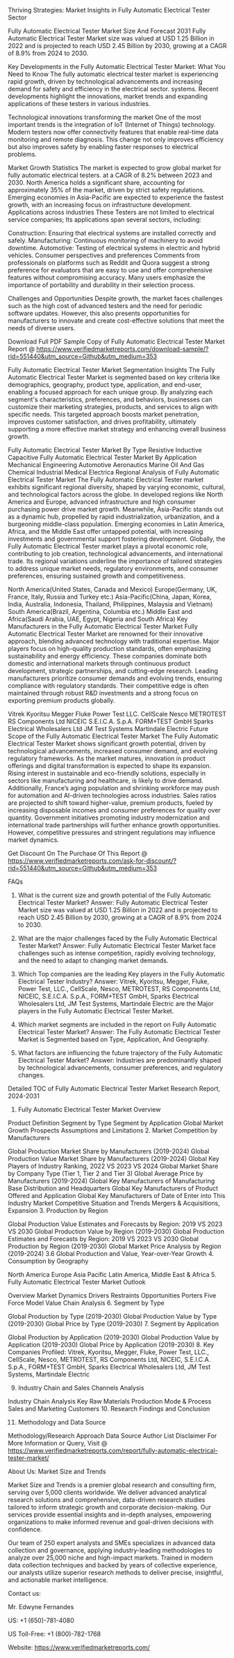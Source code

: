 Thriving Strategies: Market Insights in Fully Automatic Electrical Tester Sector


Fully Automatic Electrical Tester Market Size And Forecast 2031
Fully Automatic Electrical Tester Market size was valued at USD 1.25 Billion in 2022 and is projected to reach USD 2.45 Billion by 2030, growing at a CAGR of 8.9% from 2024 to 2030.

Key Developments in the Fully Automatic Electrical Tester Market: What You Need to Know
The fully automatic electrical tester market is experiencing rapid growth, driven by technological advancements and increasing demand for safety and efficiency in the electrical sector. systems. Recent developments highlight the innovations, market trends and expanding applications of these testers in various industries.

Technological innovations transforming the market
One of the most important trends is the integration of IoT (Internet of Things) technology. Modern testers now offer connectivity features that enable real-time data monitoring and remote diagnosis. This change not only improves efficiency but also improves safety by enabling faster responses to electrical problems.

Market Growth Statistics
The market is expected to grow global market for fully automatic electrical testers. at a CAGR of 8.2% between 2023 and 2030.
North America holds a significant share, accounting for approximately 35% of the market, driven by strict safety regulations.
Emerging economies in Asia-Pacific are expected to experience the fastest growth, with an increasing focus on infrastructure development.
Applications across industries
These Testers are not limited to electrical service companies; Its applications span several sectors, including:

Construction: Ensuring that electrical systems are installed correctly and safely.
Manufacturing: Continuous monitoring of machinery to avoid downtime.
Automotive: Testing of electrical systems in electric and hybrid vehicles.
Consumer perspectives and preferences
Comments from professionals on platforms such as Reddit and Quora suggest a strong preference for evaluators that are easy to use and offer comprehensive features without compromising accuracy. Many users emphasize the importance of portability and durability in their selection process.

Challenges and Opportunities
Despite growth, the market faces challenges such as the high cost of advanced testers and the need for periodic software updates. However, this also presents opportunities for manufacturers to innovate and create cost-effective solutions that meet the needs of diverse users.

Download Full PDF Sample Copy of Fully Automatic Electrical Tester Market Report @ https://www.verifiedmarketreports.com/download-sample/?rid=551440&utm_source=Github&utm_medium=353

Fully Automatic Electrical Tester Market Segmentation Insights
The Fully Automatic Electrical Tester Market is segmented based on key criteria like demographics, geography, product type, application, and end-user, enabling a focused approach for each unique group. By analyzing each segment's characteristics, preferences, and behaviors, businesses can customize their marketing strategies, products, and services to align with specific needs. This targeted approach boosts market penetration, improves customer satisfaction, and drives profitability, ultimately supporting a more effective market strategy and enhancing overall business growth.

Fully Automatic Electrical Tester Market By Type
Resistive
Inductive
Capacitive
Fully Automatic Electrical Tester Market By Application
Mechanical Engineering
Automotive
Aeronautics
Marine
Oil And Gas
Chemical Industrial
Medical
Electrica
Regional Analysis of Fully Automatic Electrical Tester Market
The Fully Automatic Electrical Tester market exhibits significant regional diversity, shaped by varying economic, cultural, and technological factors across the globe. In developed regions like North America and Europe, advanced infrastructure and high consumer purchasing power drive market growth. Meanwhile, Asia-Pacific stands out as a dynamic hub, propelled by rapid industrialization, urbanization, and a burgeoning middle-class population. Emerging economies in Latin America, Africa, and the Middle East offer untapped potential, with increasing investments and governmental support fostering development. Globally, the Fully Automatic Electrical Tester market plays a pivotal economic role, contributing to job creation, technological advancements, and international trade. Its regional variations underline the importance of tailored strategies to address unique market needs, regulatory environments, and consumer preferences, ensuring sustained growth and competitiveness.

North America(United States, Canada and Mexico)
Europe(Germany, UK, France, Italy, Russia and Turkey etc.)
Asia-Pacific(China, Japan, Korea, India, Australia, Indonesia, Thailand, Philippines, Malaysia and Vietnam)
South America(Brazil, Argentina, Columbia etc.)
Middle East and Africa(Saudi Arabia, UAE, Egypt, Nigeria and South Africa)
Key Manufacturers in the Fully Automatic Electrical Tester Market
Fully Automatic Electrical Tester Market are renowned for their innovative approach, blending advanced technology with traditional expertise. Major players focus on high-quality production standards, often emphasizing sustainability and energy efficiency. These companies dominate both domestic and international markets through continuous product development, strategic partnerships, and cutting-edge research. Leading manufacturers prioritize consumer demands and evolving trends, ensuring compliance with regulatory standards. Their competitive edge is often maintained through robust R&D investments and a strong focus on exporting premium products globally.

Vitrek
Kyoritsu
Megger
Fluke
Power Test
LLC.
CellScale
Nesco
METROTEST
RS Components Ltd
NICEIC
S.E.I.C.A. S.p.A.
FORM+TEST GmbH
Sparks Electrical Wholesalers Ltd
JM Test Systems
Martindale Electric
Future Scope of the Fully Automatic Electrical Tester Market
The Fully Automatic Electrical Tester Market shows significant growth potential, driven by technological advancements, increased consumer demand, and evolving regulatory frameworks. As the market matures, innovation in product offerings and digital transformation is expected to shape its expansion. Rising interest in sustainable and eco-friendly solutions, especially in sectors like manufacturing and healthcare, is likely to drive demand. Additionally, France’s aging population and shrinking workforce may push for automation and AI-driven technologies across industries. Sales ratios are projected to shift toward higher-value, premium products, fueled by increasing disposable incomes and consumer preferences for quality over quantity. Government initiatives promoting industry modernization and international trade partnerships will further enhance growth opportunities. However, competitive pressures and stringent regulations may influence market dynamics.

Get Discount On The Purchase Of This Report @ https://www.verifiedmarketreports.com/ask-for-discount/?rid=551440&utm_source=Github&utm_medium=353

FAQs
1. What is the current size and growth potential of the Fully Automatic Electrical Tester Market?
Answer: Fully Automatic Electrical Tester Market size was valued at USD 1.25 Billion in 2022 and is projected to reach USD 2.45 Billion by 2030, growing at a CAGR of 8.9% from 2024 to 2030.

2. What are the major challenges faced by the Fully Automatic Electrical Tester Market?
Answer: Fully Automatic Electrical Tester Market face challenges such as intense competition, rapidly evolving technology, and the need to adapt to changing market demands.

3. Which Top companies are the leading Key players in the Fully Automatic Electrical Tester Industry?
Answer: Vitrek, Kyoritsu, Megger, Fluke, Power Test, LLC., CellScale, Nesco, METROTEST, RS Components Ltd, NICEIC, S.E.I.C.A. S.p.A., FORM+TEST GmbH, Sparks Electrical Wholesalers Ltd, JM Test Systems, Martindale Electric are the Major players in the Fully Automatic Electrical Tester Market.

4. Which market segments are included in the report on Fully Automatic Electrical Tester Market?
Answer: The Fully Automatic Electrical Tester Market is Segmented based on Type, Application, And Geography.

5. What factors are influencing the future trajectory of the Fully Automatic Electrical Tester Market?
Answer: Industries are predominantly shaped by technological advancements, consumer preferences, and regulatory changes.

Detailed TOC of Fully Automatic Electrical Tester Market Research Report, 2024-2031
1. Fully Automatic Electrical Tester Market Overview

Product Definition
Segment by Type
Segment by Application
Global Market Growth Prospects
Assumptions and Limitations
2. Market Competition by Manufacturers

Global Production Market Share by Manufacturers (2019-2024)
Global Production Value Market Share by Manufacturers (2019-2024)
Global Key Players of Industry Ranking, 2022 VS 2023 VS 2024
Global Market Share by Company Type (Tier 1, Tier 2 and Tier 3)
Global Average Price by Manufacturers (2019-2024)
Global Key Manufacturers of Manufacturing Base Distribution and Headquarters
Global Key Manufacturers of Product Offered and Application
Global Key Manufacturers of Date of Enter into This Industry
Market Competitive Situation and Trends
Mergers & Acquisitions, Expansion
3. Production by Region

Global Production Value Estimates and Forecasts by Region: 2019 VS 2023 VS 2030
Global Production Value by Region (2019-2030)
Global Production Estimates and Forecasts by Region: 2019 VS 2023 VS 2030
Global Production by Region (2019-2030)
Global Market Price Analysis by Region (2019-2024) 3.6 Global Production and Value, Year-over-Year Growth
4. Consumption by Geography

North America
Europe
Asia Pacific
Latin America, Middle East & Africa
5. Fully Automatic Electrical Tester Market Outlook

Overview
Market Dynamics
Drivers
Restraints
Opportunities
Porters Five Force Model
Value Chain Analysis 
6. Segment by Type

Global Production by Type (2019-2030)
Global Production Value by Type (2019-2030)
Global Price by Type (2019-2030)
7. Segment by Application

Global Production by Application (2019-2030)
Global Production Value by Application (2019-2030)
Global Price by Application (2019-2030)
8. Key Companies Profiled: Vitrek, Kyoritsu, Megger, Fluke, Power Test, LLC., CellScale, Nesco, METROTEST, RS Components Ltd, NICEIC, S.E.I.C.A. S.p.A., FORM+TEST GmbH, Sparks Electrical Wholesalers Ltd, JM Test Systems, Martindale Electric

9. Industry Chain and Sales Channels Analysis

Industry Chain Analysis
Key Raw Materials
Production Mode & Process
Sales and Marketing
Customers
10. Research Findings and Conclusion

11. Methodology and Data Source

Methodology/Research Approach
Data Source
Author List
Disclaimer
For More Information or Query, Visit @ https://www.verifiedmarketreports.com/report/fully-automatic-electrical-tester-market/

About Us: Market Size and Trends

Market Size and Trends is a premier global research and consulting firm, serving over 5,000 clients worldwide. We deliver advanced analytical research solutions and comprehensive, data-driven research studies tailored to inform strategic growth and corporate decision-making. Our services provide essential insights and in-depth analyses, empowering organizations to make informed revenue and goal-driven decisions with confidence.

Our team of 250 expert analysts and SMEs specializes in advanced data collection and governance, applying industry-leading methodologies to analyze over 25,000 niche and high-impact markets. Trained in modern data collection techniques and backed by years of collective experience, our analysts utilize superior research methods to deliver precise, insightful, and actionable market intelligence.

Contact us:

Mr. Edwyne Fernandes

US: +1 (650)-781-4080

US Toll-Free: +1 (800)-782-1768

Website: https://www.verifiedmarketreports.com/
